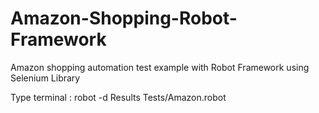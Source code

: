 # Amazon-Shopping-Robot-Framework
Amazon shopping automation test example with Robot Framework using Selenium Library

Type terminal : robot -d Results Tests/Amazon.robot

